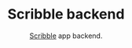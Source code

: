 <h1 align=center>Scribble backend</h1>
<p align=center><a href="https://github.com/MatijaNovosel/scribble">Scribble</a> app backend.</p>
